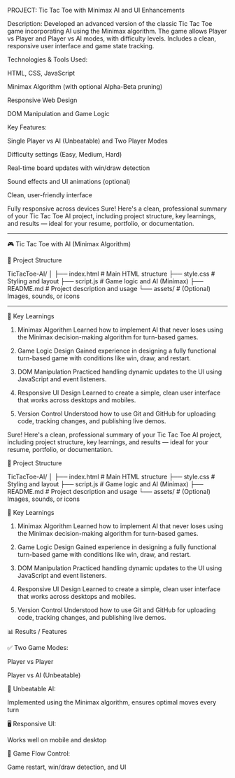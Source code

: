  PROJECT: Tic Tac Toe with Minimax AI and UI Enhancements

Description:
Developed an advanced version of the classic Tic Tac Toe game incorporating AI using the Minimax algorithm. The game allows Player vs Player and Player vs AI modes, with difficulty levels. Includes a clean, responsive user interface and game state tracking.

Technologies & Tools Used:

HTML, CSS, JavaScript

Minimax Algorithm (with optional Alpha-Beta pruning)

Responsive Web Design

DOM Manipulation and Game Logic


Key Features:

Single Player vs AI (Unbeatable) and Two Player Modes

Difficulty settings (Easy, Medium, Hard)

Real-time board updates with win/draw detection

Sound effects and UI animations (optional)

Clean, user-friendly interface

Fully responsive across devices
Sure! Here's a clean, professional summary of your Tic Tac Toe AI project, including project structure, key learnings, and results — ideal for your resume, portfolio, or documentation.


---

🎮 Tic Tac Toe with AI (Minimax Algorithm)

📁 Project Structure

TicTacToe-AI/
│
├── index.html        # Main HTML structure
├── style.css         # Styling and layout
├── script.js         # Game logic and AI (Minimax)
├── README.md         # Project description and usage
└── assets/           # (Optional) Images, sounds, or icons


---

🔑 Key Learnings

1. Minimax Algorithm
Learned how to implement AI that never loses using the Minimax decision-making algorithm for turn-based games.


2. Game Logic Design
Gained experience in designing a fully functional turn-based game with conditions like win, draw, and restart.


3. DOM Manipulation
Practiced handling dynamic updates to the UI using JavaScript and event listeners.


4. Responsive UI Design
Learned to create a simple, clean user interface that works across desktops and mobiles.


5. Version Control
Understood how to use Git and GitHub for uploading code, tracking changes, and publishing live demos.



Sure! Here's a clean, professional summary of your Tic Tac Toe AI project, including project structure, key learnings, and results — ideal for your resume, portfolio, or documentation.

📁 Project Structure

TicTacToe-AI/
│
├── index.html        # Main HTML structure
├── style.css         # Styling and layout
├── script.js         # Game logic and AI (Minimax)
├── README.md         # Project description and usage
└── assets/           # (Optional) Images, sounds, or icons

🔑 Key Learnings

1. Minimax Algorithm
Learned how to implement AI that never loses using the Minimax decision-making algorithm for turn-based games.


2. Game Logic Design
Gained experience in designing a fully functional turn-based game with conditions like win, draw, and restart.


3. DOM Manipulation
Practiced handling dynamic updates to the UI using JavaScript and event listeners.


4. Responsive UI Design
Learned to create a simple, clean user interface that works across desktops and mobiles.


5. Version Control
Understood how to use Git and GitHub for uploading code, tracking changes, and publishing live demos.

📊 Results / Features

✅ Two Game Modes:

Player vs Player

Player vs AI (Unbeatable)


🤖 Unbeatable AI:

Implemented using the Minimax algorithm, ensures optimal moves every turn


🖥️ Responsive UI:

Works well on mobile and desktop


🔁 Game Flow Control:

Game restart, win/draw detection, and UI 




